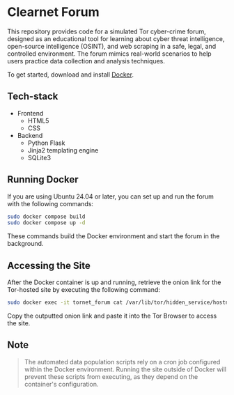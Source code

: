 # Clearnet Forum

This repository provides code for a simulated Tor cyber-crime forum, designed as an educational tool for learning about cyber threat intelligence, open-source intelligence (OSINT), and web scraping in a safe, legal, and controlled environment. The forum mimics real-world scenarios to help users practice data collection and analysis techniques.

To get started, download and install [Docker](https://docs.docker.com/compose/install/).

## Tech-stack

- Frontend
    - HTML5
    - CSS
- Backend
    - Python Flask
    - Jinja2 templating engine
    - SQLite3 


## Running Docker

If you are using Ubuntu 24.04 or later, you can set up and run the forum with the following commands:

```bash
sudo docker compose build
sudo docker compose up -d
```

These commands build the Docker environment and start the forum in the background.


## Accessing the Site

After the Docker container is up and running, retrieve the onion link for the Tor-hosted site by executing the following command:

```bash
sudo docker exec -it tornet_forum cat /var/lib/tor/hidden_service/hostname
```

Copy the outputted onion link and paste it into the Tor Browser to access the site.


## Note

> The automated data population scripts rely on a cron job configured within the Docker environment. Running the site outside of Docker will prevent these scripts from executing, as they depend on the container's configuration.



